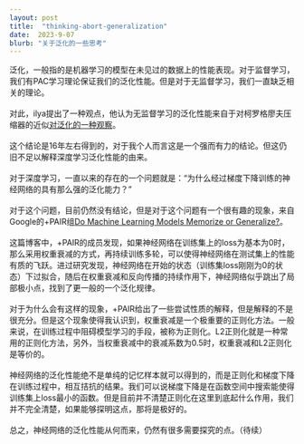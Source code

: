 ```yaml
---
layout: post
title:  "thinking-abort-generalization"
date:  2023-9-07 
blurb: "关于泛化的一些思考"
---
```


泛化，一般指的是机器学习的模型在未见过的数据上的性能表现。对于监督学习，我们有PAC学习理论保证我们的泛化性能。但是对于无监督学习，我们一直缺乏相关的理论。
<br />
<br />
对此，ilya提出了一种观点，他认为无监督学习的泛化性能来自于对柯罗格廖夫压缩器的近似[对泛化的一种观察](https://www.youtube.com/watch?v=AKMuA_TVz3A&t=1677s)。
<br />
<br />
这个结论是16年左右得到的，对于我个人而言这是一个强而有力的结论。但这仍旧不足以解释深度学习泛化性能的由来。
<br />
<br />
对于深度学习，一直以来的存在的一个问题就是：“为什么经过梯度下降训练的神经网络的具有那么强的泛化能力？”
<br />
<br />
对于这个问题，目前仍然没有结论，但是对于这个问题有一个很有趣的现象，来自Google的+PAIR组[Do Machine Learning Models Memorize or Generalize?](https://pair.withgoogle.com/explorables/grokking/)。
<br />
<br />
这篇博客中，+PAIR的成员发现，如果神经网络在训练集上的loss为基本为0时，那么采用权重衰减的方式，再持续训练多轮，可以使得神经网络在测试集上的性能有质的飞跃。进过研究发现，神经网络在开始的状态（训练集loss刚刚为0的状态）下过拟合，随后在权重衰减和反向传播的持续作用下，神经网络似乎跳出了局部极小点，找到了更一般的一个泛化规律。
<br />
<br />
对于为什么会有这样的现象，+PAIR给出了一些尝试性质的解释，但是解释的不是很充分。但是这个现象使得我认识到，权重衰减是一个极重要的正则化方法。一般来说，在训练过程中阻碍模型学习的手段，被称为正则化。L2正则化就是一种常用的正则化方法，另外，当权重衰减中的衰减系数为0.5时，权重衰减和L2正则化是等价的。
<br />
<br />
神经网络的泛化性能绝不是单纯的记忆样本就可以得到的，而是正则化和梯度下降在训练过程中，相互拮抗的结果。我们可以说梯度下降是在函数空间中搜索能使得训练集上loss最小的函数。但是目前并不清楚正则化在这里到底起什么作用，我们并不完全清楚，如果能够探明这点，那将是极好的。
<br />
<br />
总之，神经网络的泛化性能从何而来，仍然有很多需要探究的点。（待续）